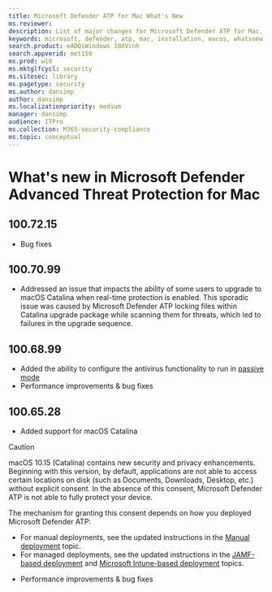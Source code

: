 ```yaml
---
title: Microsoft Defender ATP for Mac What's New
ms.reviewer: 
description: List of major changes for Microsoft Defender ATP for Mac.
keywords: microsoft, defender, atp, mac, installation, macos, whatsnew
search.product: eADQiWindows 10XVcnh
search.appverid: met150
ms.prod: w10
ms.mktglfcycl: security
ms.sitesec: library
ms.pagetype: security
ms.author: dansimp
author: dansimp
ms.localizationpriority: medium
manager: dansimp
audience: ITPro
ms.collection: M365-security-compliance 
ms.topic: conceptual
---
```


# What's new in Microsoft Defender Advanced Threat Protection for Mac

## 100.72.15

- Bug fixes

## 100.70.99

- Addressed an issue that impacts the ability of some users to upgrade to macOS Catalina when real-time protection is enabled. This sporadic issue was caused by Microsoft Defender ATP locking files within Catalina upgrade package while scanning them for threats, which led to failures in the upgrade sequence.

## 100.68.99

- Added the ability to configure the antivirus functionality to run in [passive mode](microsoft-defender-atp-mac-preferences.md#enable--disable-passive-mode)
- Performance improvements & bug fixes

## 100.65.28

- Added support for macOS Catalina

> [!CAUTION]
> macOS 10.15 (Catalina) contains new security and privacy enhancements. Beginning with this version, by default, applications are not able to access certain locations on disk (such as Documents, Downloads, Desktop, etc.) without explicit consent. In the absence of this consent, Microsoft Defender ATP is not able to fully protect your device.
>
> The mechanism for granting this consent depends on how you deployed Microsoft Defender ATP:
>
> - For manual deployments, see the updated instructions in the [Manual deployment](microsoft-defender-atp-mac-install-manually.md#how-to-allow-full-disk-access) topic.
> - For managed deployments, see the updated instructions in the [JAMF-based deployment](microsoft-defender-atp-mac-install-with-jamf.md#privacy-preferences-policy-control) and [Microsoft Intune-based deployment](microsoft-defender-atp-mac-install-with-intune.md#create-system-configuration-profiles) topics.

- Performance improvements & bug fixes
